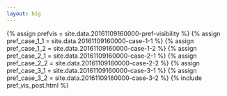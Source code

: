 ```yaml
---
layout: big
---
```

{% assign prefvis = site.data.20161109160000-pref-visibility %}
{% assign pref_case_1_1 = site.data.20161109160000-case-1-1 %}
{% assign pref_case_1_2 = site.data.20161109160000-case-1-2 %}
{% assign pref_case_2_1 = site.data.20161109160000-case-2-1 %}
{% assign pref_case_2_2 = site.data.20161109160000-case-2-2 %}
{% assign pref_case_3_1 = site.data.20161109160000-case-3-1 %}
{% assign pref_case_3_2 = site.data.20161109160000-case-3-2 %}
{% include pref_vis_post.html %}
